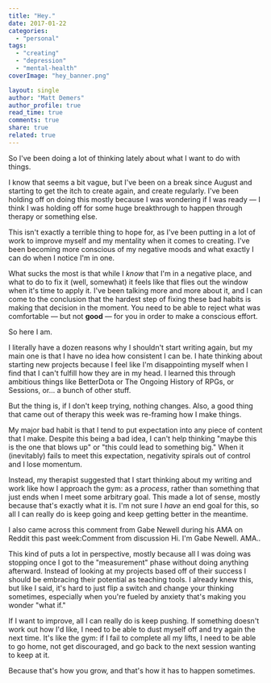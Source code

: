 ```yaml
---
title: "Hey."
date: 2017-01-22
categories: 
  - "personal"
tags: 
  - "creating"
  - "depression"
  - "mental-health"
coverImage: "hey_banner.png"

layout: single
author: "Matt Demers"
author_profile: true
read_time: true
comments: true
share: true
related: true
---
```


So I've been doing a lot of thinking lately about what I want to do with things.

I know that seems a bit vague, but I've been on a break since August and starting to get the itch to create again, and create regularly. I've been holding off on doing this mostly because I was wondering if I was ready — I think I was holding off for some huge breakthrough to happen through therapy or something else.

This isn't exactly a terrible thing to hope for, as I've been putting in a lot of work to improve myself and my mentality when it comes to creating. I've been becoming more conscious of my negative moods and what exactly I can do when I notice I'm in one.

<!--more-->

What sucks the most is that while I _know_ that I'm in a negative place, and what to do to fix it (well, somewhat) it feels like that flies out the window when it's time to apply it. I've been talking more and more about it, and I can come to the conclusion that the hardest step of fixing these bad habits is making that decision in the moment. You need to be able to reject what was comfortable — but not **good** — for you in order to make a conscious effort.

So here I am.

I literally have a dozen reasons why I shouldn't start writing again, but my main one is that I have no idea how consistent I can be. I hate thinking about starting new projects because I feel like I'm disappointing myself when I find that I can't fulfill how they are in my head. I learned this through ambitious things like BetterDota or The Ongoing History of RPGs, or Sessions, or... a bunch of other stuff.

But the thing is, if I don't keep trying, nothing changes. Also, a good thing that came out of therapy this week was re-framing how I make things.

My major bad habit is that I tend to put expectation into any piece of content that I make. Despite this being a bad idea, I can't help thinking "maybe this is the one that blows up" or "this could lead to something big." When it (inevitably) fails to meet this expectation, negativity spirals out of control and I lose momentum.

Instead, my therapist suggested that I start thinking about my writing and work like how I approach the gym: as a _process_, rather than something that just ends when I meet some arbitrary goal. This made a lot of sense, mostly because that's exactly what it is. I'm not sure I _have_ an end goal for this, so all I can really do is keep going and keep getting better in the meantime.

I also came across this comment from Gabe Newell during his AMA on Reddit this past week:Comment from discussion Hi. I'm Gabe Newell. AMA..

This kind of puts a lot in perspective, mostly because all I was doing was stopping once I got to the "measurement" phase without doing anything afterward. Instead of looking at my projects based off of their success I should be embracing their potential as teaching tools. I already knew this, but like I said, it's hard to just flip a switch and change your thinking sometimes, especially when you're fueled by anxiety that's making you wonder "what if."

If I want to improve, all I can really do is keep pushing. If something doesn't work out how I'd like, I need to be able to dust myself off and try again the next time. It's like the gym: if I fail to complete all my lifts, I need to be able to go home, not get discouraged, and go back to the next session wanting to keep at it.

Because that's how you grow, and that's how it has to happen sometimes.
